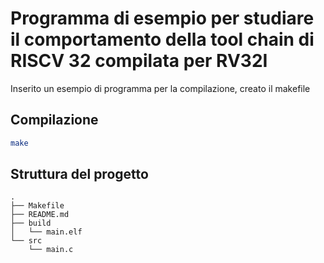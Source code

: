 # Programma di esempio per studiare il comportamento della tool chain di RISCV 32 compilata per RV32I
Inserito un esempio di programma per la compilazione, creato il makefile

## Compilazione
``` bash
make
```

## Struttura del progetto
```
.
├── Makefile
├── README.md
├── build
│   └── main.elf
└── src
    └── main.c
````